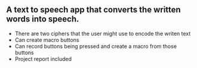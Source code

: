 

## A text to speech app that converts the written words into speech. 


* There are two ciphers that the user might use to encode the writen text
* Can create macro buttons 
* Can record buttons being pressed and create a macro from those buttons
* Project report included
